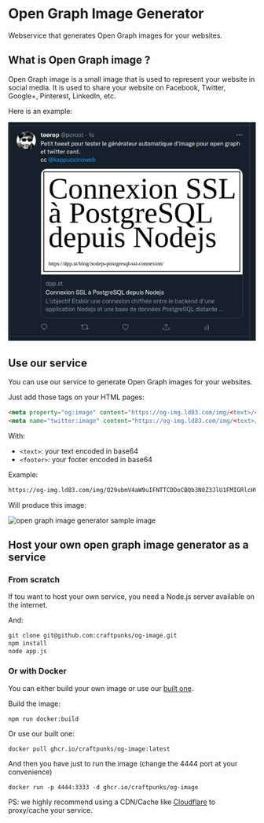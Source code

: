 # Open Graph Image Generator

Webservice that generates Open Graph images for your websites.

## What is Open Graph image ?

Open Graph image is a small image that is used to represent your website in social media.
It is used to share your website on Facebook, Twitter, Google+, Pinterest, LinkedIn, etc.

Here is an example: 

![open graph image generator sample in tweet](.github/img/opengraph-image-generator.png)


## Use our service

You can use our service to generate Open Graph images for your websites.

Just add those tags on your HTML pages:

```html
<meta property="og:image" content="https://og-img.ld83.com/img/<text>/<footer>" />
<meta name="twitter:image" content="https://og-img.ld83.com/img/<text>/<footer>" />
```

With:
- `<text>`: your text encoded in base64
- `<footer>`: your footer encoded in base64

Example:

```bash
https://og-img.ld83.com/img/Q29ubmV4aW9uIFNTTCDDoCBQb3N0Z3JlU1FMIGRlcHVpcyBOb2RlanM=/aHR0cHM6Ly9kcHAuc3QvYmxvZy9ub2RlanMtcG9zdGdyZXNxbC1zc2wtY29ubmV4aW9uLw==
```
Will produce this image:

![open graph image generator sample image](https://og-img.ld83.com/img/Q29ubmV4aW9uIFNTTCDDoCBQb3N0Z3JlU1FMIGRlcHVpcyBOb2RlanM=/aHR0cHM6Ly9kcHAuc3QvYmxvZy9ub2RlanMtcG9zdGdyZXNxbC1zc2wtY29ubmV4aW9uLw==)


## Host your own open graph image generator as a service

### From scratch
If tou want to host your own service, you need a Node.js server available on the internet.

And:

```shell
git clone git@github.com:craftpunks/og-image.git
npm install
node app.js
```


### Or with Docker  

You can either build your own image or use our [built one](https://github.com/craftpunks/og-image/pkgs/container/og-image).

Build the image:
```shell
npm run docker:build
```

Or use our built one:
```shell
docker pull ghcr.io/craftpunks/og-image:latest
```

And then you have just to run the image (change the 4444 port at your convenience)
```shell
docker run -p 4444:3333 -d ghcr.io/craftpunks/og-image
```

PS: we highly recommend using a CDN/Cache like [Cloudflare](https://www.cloudflare.com/) to proxy/cache your service.

